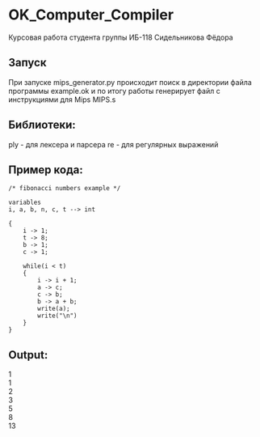 # OK_Computer_Compiler
Курсовая работа студента группы ИБ-118 Сидельникова Фёдора
## Запуск
При запуске mips_generator.py происходит поиск в директории файла программы example.ok и по итогу работы генерирует файл с инструкциями для Mips MIPS.s
## Библиотеки:
ply - для лексера и парсера
re - для регулярных выражений
## Пример кода:
```
/* fibonacci numbers example */

variables
i, a, b, n, c, t --> int

{
    i -> 1;
    t -> 8;
    b -> 1;
    c -> 1;

    while(i < t)
    {
        i -> i + 1;
        a -> c;
        c -> b;
        b -> a + b;
        write(a);
        write("\n")
    }
}

```
## Output:
1  
1  
2  
3  
5  
8  
13  
